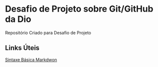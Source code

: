 # Desafio de Projeto sobre Git/GitHub da Dio
Repositório Criado para Desafio  de Projeto
## Links Úteis
[Sintaxe Básica  Markdwon](https://docs.pipz.com/central-de-ajuda/learning-center/guia-basico-de-markdown#open)

